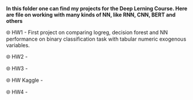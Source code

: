 **In this folder one can find my projects for the Deep Lerning Course. Here are file on working with many kinds of NN, like RNN, CNN, BERT and others**

🌐 HW1 - First project on comparing logreg, decision forest and NN performance on binary classification task with tabular numeric exogenous variables.

🌐 HW2 - 

🌐 HW3 -

🌐 HW Kaggle -

🌐 HW4 -
